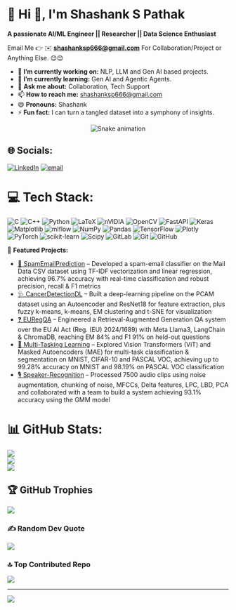 # 💫 Hi 👋, I'm Shashank S Pathak
**A passionate AI/ML Engineer || Researcher || Data Science Enthusiast**

Email Me 👉 ✉️ **shashanksp666@gmail.com** For Collaboration/Project or Anything Else. 😊😊

- 🔭 **I’m currently working on:** NLP, LLM and Gen AI based projects. 
- 🌱 **I’m currently learning:** Gen AI and Agentic Agents.
- 💬 **Ask me about:** Collaboration, Tech Support
- 📫 **How to reach me:** shashanksp666@gmail.com
- 😄 **Pronouns:** Shashank
- ⚡ **Fun fact:** I can turn a tangled dataset into a symphony of insights.

<!-- Snake Game Repo View -->

<div align="center">
  <img src="https://profile-readme-generator.com/assets/snake.svg" alt="Snake animation" />
</div>

## 🌐 Socials:
[![LinkedIn](https://img.shields.io/badge/LinkedIn-%230077B5.svg?logo=linkedin&logoColor=white)](https://linkedin.com/in/https://www.linkedin.com/in/Shashank-S-Pathak) [![email](https://img.shields.io/badge/Email-D14836?logo=gmail&logoColor=white)](mailto:shashanksp666@gmail.com) 

# 💻 Tech Stack:
![C](https://img.shields.io/badge/c-%2300599C.svg?style=for-the-badge&logo=c&logoColor=white) ![C++](https://img.shields.io/badge/c++-%2300599C.svg?style=for-the-badge&logo=c%2B%2B&logoColor=white) ![Python](https://img.shields.io/badge/python-3670A0?style=for-the-badge&logo=python&logoColor=ffdd54) ![LaTeX](https://img.shields.io/badge/latex-%23008080.svg?style=for-the-badge&logo=latex&logoColor=white) ![nVIDIA](https://img.shields.io/badge/cuda-000000.svg?style=for-the-badge&logo=nVIDIA&logoColor=green) ![OpenCV](https://img.shields.io/badge/opencv-%23white.svg?style=for-the-badge&logo=opencv&logoColor=white) ![FastAPI](https://img.shields.io/badge/FastAPI-005571?style=for-the-badge&logo=fastapi) ![Keras](https://img.shields.io/badge/Keras-%23D00000.svg?style=for-the-badge&logo=Keras&logoColor=white) ![Matplotlib](https://img.shields.io/badge/Matplotlib-%23ffffff.svg?style=for-the-badge&logo=Matplotlib&logoColor=black) ![mlflow](https://img.shields.io/badge/mlflow-%23d9ead3.svg?style=for-the-badge&logo=numpy&logoColor=blue) ![NumPy](https://img.shields.io/badge/numpy-%23013243.svg?style=for-the-badge&logo=numpy&logoColor=white) ![Pandas](https://img.shields.io/badge/pandas-%23150458.svg?style=for-the-badge&logo=pandas&logoColor=white) ![TensorFlow](https://img.shields.io/badge/TensorFlow-%23FF6F00.svg?style=for-the-badge&logo=TensorFlow&logoColor=white) ![Plotly](https://img.shields.io/badge/Plotly-%233F4F75.svg?style=for-the-badge&logo=plotly&logoColor=white) ![PyTorch](https://img.shields.io/badge/PyTorch-%23EE4C2C.svg?style=for-the-badge&logo=PyTorch&logoColor=white) ![scikit-learn](https://img.shields.io/badge/scikit--learn-%23F7931E.svg?style=for-the-badge&logo=scikit-learn&logoColor=white) ![Scipy](https://img.shields.io/badge/SciPy-%230C55A5.svg?style=for-the-badge&logo=scipy&logoColor=%white) ![GitLab](https://img.shields.io/badge/gitlab-%23181717.svg?style=for-the-badge&logo=gitlab&logoColor=white) ![Git](https://img.shields.io/badge/git-%23F05033.svg?style=for-the-badge&logo=git&logoColor=white) ![GitHub](https://img.shields.io/badge/github-%23121011.svg?style=for-the-badge&logo=github&logoColor=white)

📂 **Featured Projects:**  
- [📧 SpamEmailPrediction](https://github.com/ShashankPat/Project_Spam_Detection_) – Developed a spam-email classifier on the Mail Data CSV dataset using TF-IDF vectorization and linear regression, achieving 96.7% accuracy with real-time classification and robust precision, recall & F1 metrics 
- [🩺 CancerDetectionDL](https://github.com/ShashankPat/PCAM_Autoencoder) – Built a deep-learning pipeline on the PCAM dataset using an Autoencoder and ResNet18 for feature extraction, plus fuzzy k-means, k-means, EM clustering and t-SNE for visualization
- [❓ EURegQA](https://github.com/ShashankPat/Project-on-RAG) – Engineered a Retrieval-Augmented Generation QA system over the EU AI Act (Reg. (EU) 2024/1689) with Meta Llama3, LangChain & ChromaDB, reaching EM 84% and F1 91% on held-out questions
- [🎨 Multi-Tasking Learning](https://github.com/ShashankPat/VIT-MAE) – Explored Vision Transformers (ViT) and Masked Autoencoders (MAE) for multi-task classification & segmentation on MNIST, CIFAR-10 and PASCAL VOC, achieving up to 99.28% accuracy on MNIST and 98.19% on PASCAL VOC classification
- [🎙️ Speaker-Recognition](https://github.com/ShashankPat/Speaker_Recognition_) –   Processed 7500 audio clips using noise augmentation, chunking of noise, MFCCs,
 Delta features, LPC, LBD, PCA and collaborated with a team to build a system achieving 93.1% accuracy using the GMM model

# 📊 GitHub Stats:
![](https://github-readme-stats.vercel.app/api?username=ShashankPat&theme=one_dark_pro&hide_border=false&include_all_commits=true&count_private=false)<br/>
![](https://nirzak-streak-stats.vercel.app/?user=ShashankPat&theme=one_dark_pro&hide_border=false)<br/>
![](https://github-readme-stats.vercel.app/api/top-langs/?username=ShashankPat&theme=one_dark_pro&hide_border=false&include_all_commits=true&count_private=false&layout=compact)

## 🏆 GitHub Trophies
![](https://github-profile-trophy.vercel.app/?username=ShashankPat&theme=radical&no-frame=false&no-bg=true&margin-w=4)

### ✍️ Random Dev Quote
![](https://quotes-github-readme.vercel.app/api?type=horizontal&theme=radical)

### 🔝 Top Contributed Repo
![](https://github-contributor-stats.vercel.app/api?username=ShashankPat&limit=5&theme=dark&combine_all_yearly_contributions=true)

---
[![](https://visitcount.itsvg.in/api?id=ShashankPat&icon=0&color=0)](https://visitcount.itsvg.in)

<!-- Proudly created with GPRM ( https://gprm.itsvg.in ) -->
